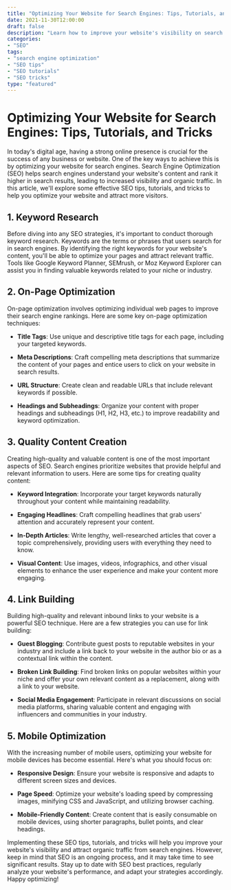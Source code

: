```yaml
--- 
title: "Optimizing Your Website for Search Engines: Tips, Tutorials, and Tricks"
date: 2021-11-30T12:00:00
draft: false
description: "Learn how to improve your website's visibility on search engines with these SEO tips, tutorials, and tricks."
categories:
- "SEO"
tags:
- "search engine optimization"
- "SEO tips"
- "SEO tutorials"
- "SEO tricks"
type: "featured"
--- 
```


# Optimizing Your Website for Search Engines: Tips, Tutorials, and Tricks

In today's digital age, having a strong online presence is crucial for the success of any business or website. One of the key ways to achieve this is by optimizing your website for search engines. Search Engine Optimization (SEO) helps search engines understand your website's content and rank it higher in search results, leading to increased visibility and organic traffic. In this article, we'll explore some effective SEO tips, tutorials, and tricks to help you optimize your website and attract more visitors.

## 1. Keyword Research

Before diving into any SEO strategies, it's important to conduct thorough keyword research. Keywords are the terms or phrases that users search for in search engines. By identifying the right keywords for your website's content, you'll be able to optimize your pages and attract relevant traffic. Tools like Google Keyword Planner, SEMrush, or Moz Keyword Explorer can assist you in finding valuable keywords related to your niche or industry.

## 2. On-Page Optimization

On-page optimization involves optimizing individual web pages to improve their search engine rankings. Here are some key on-page optimization techniques:

- **Title Tags**: Use unique and descriptive title tags for each page, including your targeted keywords.

- **Meta Descriptions**: Craft compelling meta descriptions that summarize the content of your pages and entice users to click on your website in search results.

- **URL Structure**: Create clean and readable URLs that include relevant keywords if possible.

- **Headings and Subheadings**: Organize your content with proper headings and subheadings (H1, H2, H3, etc.) to improve readability and keyword optimization.

## 3. Quality Content Creation

Creating high-quality and valuable content is one of the most important aspects of SEO. Search engines prioritize websites that provide helpful and relevant information to users. Here are some tips for creating quality content:

- **Keyword Integration**: Incorporate your target keywords naturally throughout your content while maintaining readability.

- **Engaging Headlines**: Craft compelling headlines that grab users' attention and accurately represent your content.

- **In-Depth Articles**: Write lengthy, well-researched articles that cover a topic comprehensively, providing users with everything they need to know.

- **Visual Content**: Use images, videos, infographics, and other visual elements to enhance the user experience and make your content more engaging.

## 4. Link Building

Building high-quality and relevant inbound links to your website is a powerful SEO technique. Here are a few strategies you can use for link building:

- **Guest Blogging**: Contribute guest posts to reputable websites in your industry and include a link back to your website in the author bio or as a contextual link within the content.

- **Broken Link Building**: Find broken links on popular websites within your niche and offer your own relevant content as a replacement, along with a link to your website.

- **Social Media Engagement**: Participate in relevant discussions on social media platforms, sharing valuable content and engaging with influencers and communities in your industry.

## 5. Mobile Optimization

With the increasing number of mobile users, optimizing your website for mobile devices has become essential. Here's what you should focus on:

- **Responsive Design**: Ensure your website is responsive and adapts to different screen sizes and devices.

- **Page Speed**: Optimize your website's loading speed by compressing images, minifying CSS and JavaScript, and utilizing browser caching.

- **Mobile-Friendly Content**: Create content that is easily consumable on mobile devices, using shorter paragraphs, bullet points, and clear headings.

Implementing these SEO tips, tutorials, and tricks will help you improve your website's visibility and attract organic traffic from search engines. However, keep in mind that SEO is an ongoing process, and it may take time to see significant results. Stay up to date with SEO best practices, regularly analyze your website's performance, and adapt your strategies accordingly. Happy optimizing!
